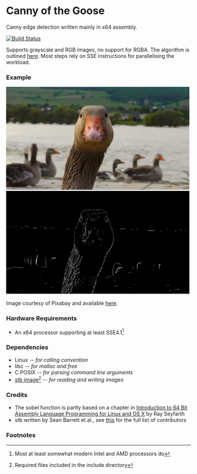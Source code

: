 # Canny of the Goose

Canny edge detection written mainly in x64 assembly.

[![Build Status](https://gitlab.com/vilhelmengstrom/cotg/badges/master/pipeline.svg)](https://gitlab.com/vilhelmengstrom/cotg/commits/master)

Supports grayscale and RGB images, no support for RGBA. The algorithm is outlined [here](https://en.wikipedia.org/wiki/Canny_edge_detector). Most steps rely on SSE instructions for parallelising the workload.

### Example

<p float="left">
    <img src="data/goose.jpg" width="500" />
    <img src="data/goose_edge.png" width="500" />
</p>

Image courtesy of Pixabay and available [here](https://www.pexels.com/photo/nature-bird-river-head-66863/).

### Hardware Requirements

- An x64 processor supporting at least SSE4.1[^1]

### Dependencies

- Linux -- *for calling convention*
- libc -- *for malloc and free*
- C POSIX -- *for parsing command line arguments*
- [stb image](https://github.com/nothings/stb)[^2] -- *for reading and writing images*

### Credits
- The sobel function is partly based on a chapter in [Introduction to 64 Bit Assembly Language Programming for Linux and OS X](https://www.rayseyfarth.com/asm/index.html) by Ray Seyfarth
- stb written by Sean Barrett et.<span></span>al., see [this](https://github.com/nothings/stb/graphs/contributors) for the full list of contributors

### Footnotes
[^1]: Most at least somewhat modern Intel and AMD processors do  
[^2]: Required files included in the include directory
